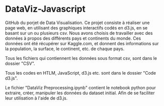 # DataViz-Javascript
GitHub du porjet de Data Visualisation. Ce projet consiste à réaliser une page web, en utilisant des graphiques interactifs codés en d3.js, en se basant sur un ou plusieurs csv. Nous avons choisis de travailler avec des données à propos des différents pays et continents du monde. Ces données ont été récupérer sur Kaggle.com, et donnent des informations sur la population, la surface, le continent, etc. de chaque pays.


Tous les fichiers qui contiennent les données sous format csv, sont dans le dossier "CSV". 

Tous les codes en HTLM, JavaScript, d3.js etc. sont dans le dossier "Code d3.js".

Le fichier "DataViz Preprocessing.ipynb" contient le notebook python pour extraire, créer, manipuler les données du dataset initial. Afin de se faciliter leur utilisation à l'aide de d3.js.
